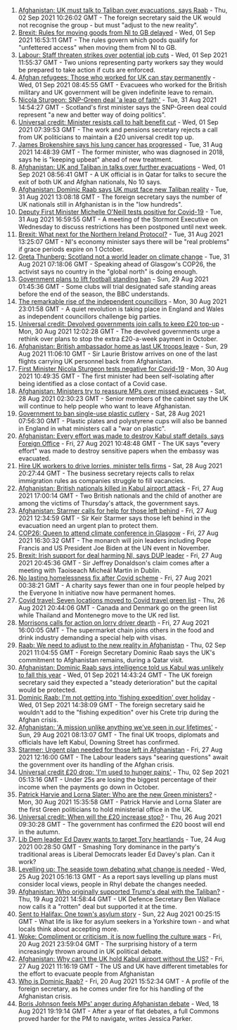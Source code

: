 1. [Afghanistan: UK must talk to Taliban over evacuations, says Raab](https://www.bbc.co.uk/news/uk-58417078?at_medium=RSS&at_campaign=KARANGA) - Thu, 02 Sep 2021 10:26:02 GMT - The foreign secretary said the UK would not recognise the group - but must "adjust to the new reality".
2. [Brexit: Rules for moving goods from NI to GB delayed](https://www.bbc.co.uk/news/uk-northern-ireland-58411406?at_medium=RSS&at_campaign=KARANGA) - Wed, 01 Sep 2021 16:53:11 GMT - The rules govern which goods qualify for "unfettered access" when moving them from NI to GB.
3. [Labour: Staff threaten strikes over potential job cuts](https://www.bbc.co.uk/news/uk-politics-58409643?at_medium=RSS&at_campaign=KARANGA) - Wed, 01 Sep 2021 11:55:37 GMT - Two unions representing party workers say they would be prepared to take action if cuts are enforced.
4. [Afghan refugees: Those who worked for UK can stay permanently](https://www.bbc.co.uk/news/uk-58402721?at_medium=RSS&at_campaign=KARANGA) - Wed, 01 Sep 2021 08:45:55 GMT - Evacuees who worked for the British military and UK government will be given indefinite leave to remain.
5. [Nicola Sturgeon: SNP-Green deal 'a leap of faith'](https://www.bbc.co.uk/news/uk-scotland-scotland-politics-58395994?at_medium=RSS&at_campaign=KARANGA) - Tue, 31 Aug 2021 14:54:27 GMT - Scotland's first minister says the SNP-Green deal could represent "a new and better way of doing politics".
6. [Universal credit: Minister resists call to halt benefit cut](https://www.bbc.co.uk/news/uk-politics-58400997?at_medium=RSS&at_campaign=KARANGA) - Wed, 01 Sep 2021 07:39:53 GMT - The work and pensions secretary rejects a call from UK politicians to maintain a £20 universal credit top up.
7. [James Brokenshire says his lung cancer has progressed](https://www.bbc.co.uk/news/uk-politics-58399308?at_medium=RSS&at_campaign=KARANGA) - Tue, 31 Aug 2021 14:48:39 GMT - The former minister, who was diagnosed in 2018, says he is "keeping upbeat" ahead of new treatment.
8. [Afghanistan: UK and Taliban in talks over further evacuations](https://www.bbc.co.uk/news/uk-58403050?at_medium=RSS&at_campaign=KARANGA) - Wed, 01 Sep 2021 08:56:41 GMT - A UK official is in Qatar for talks to secure the exit of both UK and Afghan nationals, No 10 says.
9. [Afghanistan: Dominic Raab says UK must face new Taliban reality](https://www.bbc.co.uk/news/uk-58389977?at_medium=RSS&at_campaign=KARANGA) - Tue, 31 Aug 2021 13:08:18 GMT - The foreign secretary says the number of UK nationals still in Afghanistan is in the "low hundreds".
10. [Deputy First Minister Michelle O'Neill tests positive for Covid-19](https://www.bbc.co.uk/news/uk-northern-ireland-58393886?at_medium=RSS&at_campaign=KARANGA) - Tue, 31 Aug 2021 16:59:55 GMT - A meeting of the Stormont Executive on Wednesday to discuss restrictions has been postponed until next week.
11. [Brexit: What next for the Northern Ireland Protocol?](https://www.bbc.co.uk/news/uk-northern-ireland-58356075?at_medium=RSS&at_campaign=KARANGA) - Tue, 31 Aug 2021 13:25:07 GMT - NI's economy minister says there will be "real problems" if grace periods expire on 1 October.
12. [Greta Thunberg: Scotland not a world leader on climate change](https://www.bbc.co.uk/news/uk-scotland-58387017?at_medium=RSS&at_campaign=KARANGA) - Tue, 31 Aug 2021 07:18:06 GMT - Speaking ahead of Glasgow's COP26, the activist says no country in the "global north" is doing enough.
13. [Government plans to lift football standing ban](https://www.bbc.co.uk/news/uk-politics-58357046?at_medium=RSS&at_campaign=KARANGA) - Sun, 29 Aug 2021 01:45:36 GMT - Some clubs will trial designated safe standing areas before the end of the season, the BBC understands.
14. [The remarkable rise of the independent councillors](https://www.bbc.co.uk/news/uk-politics-58244507?at_medium=RSS&at_campaign=KARANGA) - Mon, 30 Aug 2021 23:01:58 GMT - A quiet revolution is taking place in England and Wales as independent councillors challenge big parties.
15. [Universal credit: Devolved governments join calls to keep £20 top-up](https://www.bbc.co.uk/news/uk-58384578?at_medium=RSS&at_campaign=KARANGA) - Mon, 30 Aug 2021 12:02:28 GMT - The devolved governments urge a rethink over plans to stop the extra £20-a-week payment in October.
16. [Afghanistan: British ambassador home as last UK troops leave](https://www.bbc.co.uk/news/uk-58372437?at_medium=RSS&at_campaign=KARANGA) - Sun, 29 Aug 2021 11:06:10 GMT - Sir Laurie Bristow arrives on one of the last flights carrying UK personnel back from Afghanistan.
17. [First Minister Nicola Sturgeon tests negative for Covid-19](https://www.bbc.co.uk/news/uk-scotland-scotland-politics-58361884?at_medium=RSS&at_campaign=KARANGA) - Mon, 30 Aug 2021 10:49:35 GMT - The first minister had been self-isolating after being identified as a close contact of a Covid case.
18. [Afghanistan: Ministers try to reassure MPs over missed evacuees](https://www.bbc.co.uk/news/uk-58366225?at_medium=RSS&at_campaign=KARANGA) - Sat, 28 Aug 2021 02:30:23 GMT - Senior members of the cabinet say the UK will continue to help people who want to leave Afghanistan.
19. [Government to ban single-use plastic cutlery](https://www.bbc.co.uk/news/uk-politics-58360064?at_medium=RSS&at_campaign=KARANGA) - Sat, 28 Aug 2021 07:56:30 GMT - Plastic plates and polystyrene cups will also be banned in England in what ministers call a "war on plastic".
20. [Afghanistan: Every effort was made to destroy Kabul staff details, says Foreign Office](https://www.bbc.co.uk/news/uk-58351938?at_medium=RSS&at_campaign=KARANGA) - Fri, 27 Aug 2021 10:48:48 GMT - The UK says "every effort" was made to destroy sensitive papers when the embassy was evacuated.
21. [Hire UK workers to drive lorries, minister tells firms](https://www.bbc.co.uk/news/uk-58364308?at_medium=RSS&at_campaign=KARANGA) - Sat, 28 Aug 2021 20:27:44 GMT - The business secretary rejects calls to relax immigration rules as companies struggle to fill vacancies.
22. [Afghanistan: British nationals killed in Kabul airport attack](https://www.bbc.co.uk/news/uk-58360592?at_medium=RSS&at_campaign=KARANGA) - Fri, 27 Aug 2021 17:00:14 GMT - Two British nationals and the child of another are among the victims of Thursday's attack, the government says.
23. [Afghanistan: Starmer calls for help for those left behind](https://www.bbc.co.uk/news/uk-politics-58358666?at_medium=RSS&at_campaign=KARANGA) - Fri, 27 Aug 2021 12:34:59 GMT - Sir Keir Starmer says those left behind in the evacuation need an urgent plan to protect them.
24. [COP26: Queen to attend climate conference in Glasgow](https://www.bbc.co.uk/news/uk-scotland-58360381?at_medium=RSS&at_campaign=KARANGA) - Fri, 27 Aug 2021 16:30:32 GMT - The monarch will join leaders including Pope Francis and US President Joe Biden at the UN event in November.
25. [Brexit: Irish support for deal harming NI, says DUP leader](https://www.bbc.co.uk/news/uk-northern-ireland-58348119?at_medium=RSS&at_campaign=KARANGA) - Fri, 27 Aug 2021 20:45:36 GMT - Sir Jeffrey Donaldson's claim comes after a meeting with Taoiseach Micheál Martin in Dublin.
26. [No lasting homelessness fix after Covid scheme](https://www.bbc.co.uk/news/uk-politics-58334379?at_medium=RSS&at_campaign=KARANGA) - Fri, 27 Aug 2021 00:38:21 GMT - A charity says fewer than one in four people helped by the Everyone In initiative now have permanent homes.
27. [Covid travel: Seven locations moved to Covid travel green list](https://www.bbc.co.uk/news/uk-58348541?at_medium=RSS&at_campaign=KARANGA) - Thu, 26 Aug 2021 20:44:06 GMT - Canada and Denmark go on the green list while Thailand and Montenegro move to the UK red list.
28. [Morrisons calls for action on lorry driver dearth](https://www.bbc.co.uk/news/business-58353738?at_medium=RSS&at_campaign=KARANGA) - Fri, 27 Aug 2021 16:00:05 GMT - The supermarket chain joins others in the food and drink industry demanding a special help with visas.
29. [Raab: We need to adjust to the new reality in Afghanistan](https://www.bbc.co.uk/news/uk-politics-58422878?at_medium=RSS&at_campaign=KARANGA) - Thu, 02 Sep 2021 11:04:55 GMT - Foreign Secretary Dominic Raab says the UK's commitment to Afghanistan remains, during a Qatar visit.
30. [Afghanistan: Dominic Raab says intelligence told us Kabul was unlikely to fall this year](https://www.bbc.co.uk/news/uk-politics-58413729?at_medium=RSS&at_campaign=KARANGA) - Wed, 01 Sep 2021 14:43:24 GMT - The UK foreign secretary said they expected a "steady deterioration" but the capital would be protected.
31. [Dominic Raab: I'm not getting into 'fishing expedition' over holiday](https://www.bbc.co.uk/news/uk-politics-58413727?at_medium=RSS&at_campaign=KARANGA) - Wed, 01 Sep 2021 14:38:09 GMT - The foreign secretary said he wouldn't add to the "fishing expedition" over his Crete trip during the Afghan crisis.
32. [Afghanistan: 'A mission unlike anything we've seen in our lifetimes'](https://www.bbc.co.uk/news/uk-58374759?at_medium=RSS&at_campaign=KARANGA) - Sun, 29 Aug 2021 08:13:07 GMT - The final UK troops, diplomats and officials have left Kabul, Downing Street has confirmed.
33. [Starmer: Urgent plan needed for those left in Afghanistan](https://www.bbc.co.uk/news/uk-58353651?at_medium=RSS&at_campaign=KARANGA) - Fri, 27 Aug 2021 12:16:00 GMT - The Labour leaders says "searing questions" await the government over its handling of the Afghan crisis.
34. [Universal credit £20 drop: 'I'm used to hunger pains'](https://www.bbc.co.uk/news/newsbeat-58186978?at_medium=RSS&at_campaign=KARANGA) - Thu, 02 Sep 2021 05:13:16 GMT - Under 25s are losing the biggest percentage of their income when the payments go down in October.
35. [Patrick Harvie and Lorna Slater: Who are the new Green ministers?](https://www.bbc.co.uk/news/uk-scotland-scotland-politics-58268743?at_medium=RSS&at_campaign=KARANGA) - Mon, 30 Aug 2021 15:35:58 GMT - Patrick Harvie and Lorna Slater are the first Green politicians to hold ministerial office in the UK.
36. [Universal credit: When will the £20 increase stop?](https://www.bbc.co.uk/news/uk-41487126?at_medium=RSS&at_campaign=KARANGA) - Thu, 26 Aug 2021 09:30:28 GMT - The government has confirmed the £20 boost will end in the autumn.
37. [Lib Dem leader Ed Davey wants to target Tory heartlands](https://www.bbc.co.uk/news/uk-politics-58306872?at_medium=RSS&at_campaign=KARANGA) - Tue, 24 Aug 2021 00:28:50 GMT - Smashing Tory dominance in the party's traditional areas is Liberal Democrats leader Ed Davey's plan. Can it work?
38. [Levelling up: The seaside town debating what change is needed](https://www.bbc.co.uk/news/uk-58248594?at_medium=RSS&at_campaign=KARANGA) - Wed, 25 Aug 2021 05:16:13 GMT - As a report says levelling up plans must consider local views, people in Rhyl debate the changes needed.
39. [Afghanistan: Who originally supported Trump's deal with the Taliban?](https://www.bbc.co.uk/news/58271943?at_medium=RSS&at_campaign=KARANGA) - Thu, 19 Aug 2021 14:58:44 GMT - UK Defence Secretary Ben Wallace now calls it a "rotten" deal but supported it at the time.
40. [Sent to Halifax: One town's asylum story](https://www.bbc.co.uk/news/uk-politics-58270841?at_medium=RSS&at_campaign=KARANGA) - Sun, 22 Aug 2021 00:25:15 GMT - What life is like for asylum seekers in a Yorkshire town - and what locals think about accepting more.
41. [Woke: Compliment or criticism, it is now fuelling the culture wars](https://www.bbc.co.uk/news/uk-politics-58281576?at_medium=RSS&at_campaign=KARANGA) - Fri, 20 Aug 2021 23:59:04 GMT - The surprising history of a term increasingly thrown around in UK political debate.
42. [Afghanistan: Why can't the UK hold Kabul airport without the US?](https://www.bbc.co.uk/news/world-58305185?at_medium=RSS&at_campaign=KARANGA) - Fri, 27 Aug 2021 11:16:19 GMT - The US and UK have different timetables for the effort to evacuate people from Afghanistan
43. [Who is Dominic Raab?](https://www.bbc.co.uk/news/uk-politics-52064637?at_medium=RSS&at_campaign=KARANGA) - Fri, 20 Aug 2021 15:52:34 GMT - A profile of the foreign secretary, as he comes under fire for his handling of the Afghanistan crisis.
44. [Boris Johnson feels MPs' anger during Afghanistan debate](https://www.bbc.co.uk/news/uk-politics-58256616?at_medium=RSS&at_campaign=KARANGA) - Wed, 18 Aug 2021 19:19:14 GMT - After a year of flat debates, a full Commons proved harder for the PM to navigate, writes Jessica Parker.
